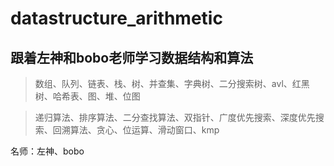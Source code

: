 # datastructure_arithmetic


## 跟着左神和bobo老师学习数据结构和算法

> 数组、队列、链表、栈、树、并查集、字典树、二分搜索树、avl、红黑树、哈希表、图、堆、位图

> 递归算法、排序算法、二分查找算法、双指针、广度优先搜索、深度优先搜索、回溯算法、贪心、位运算、滑动窗口、kmp

名师：左神、bobo


